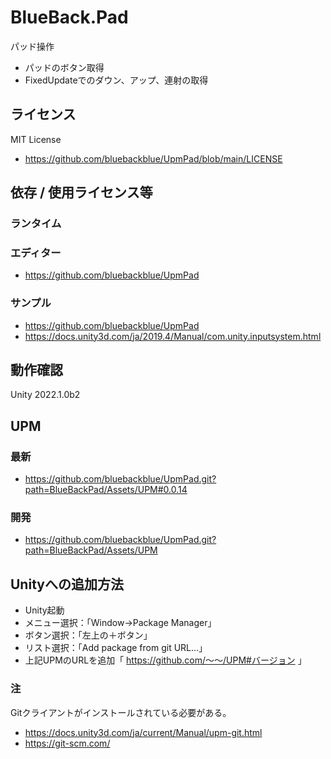 # BlueBack.Pad
パッド操作
* パッドのボタン取得
* FixedUpdateでのダウン、アップ、連射の取得

## ライセンス
MIT License
* https://github.com/bluebackblue/UpmPad/blob/main/LICENSE

## 依存 / 使用ライセンス等
### ランタイム
### エディター
* https://github.com/bluebackblue/UpmPad
### サンプル
* https://github.com/bluebackblue/UpmPad
* https://docs.unity3d.com/ja/2019.4/Manual/com.unity.inputsystem.html

## 動作確認
Unity 2022.1.0b2

## UPM
### 最新
* https://github.com/bluebackblue/UpmPad.git?path=BlueBackPad/Assets/UPM#0.0.14
### 開発
* https://github.com/bluebackblue/UpmPad.git?path=BlueBackPad/Assets/UPM

## Unityへの追加方法
* Unity起動
* メニュー選択：「Window->Package Manager」
* ボタン選択：「左上の＋ボタン」
* リスト選択：「Add package from git URL...」
* 上記UPMのURLを追加「 https://github.com/～～/UPM#バージョン 」
### 注
Gitクライアントがインストールされている必要がある。
* https://docs.unity3d.com/ja/current/Manual/upm-git.html
* https://git-scm.com/


